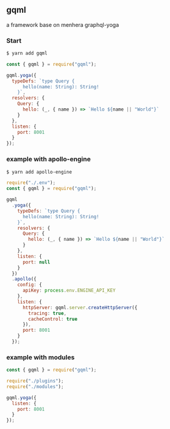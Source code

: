 ## gqml

a framework base on menhera graphql-yoga

### Start

```bash
$ yarn add gqml
```

```js
const { gqml } = require("gqml");

gqml.yoga({
  typeDefs: `type Query {
      hello(name: String): String!
    }`,
  resolvers: {
    Query: {
      hello: (_, { name }) => `Hello ${name || "World"}`
    }
  },
  listen: {
    port: 8001
  }
});
```

### example with apollo-engine

```bash
$ yarn add apollo-engine
```

```js
require("./.env");
const { gqml } = require("gqml");

gqml
  .yoga({
    typeDefs: `type Query {
      hello(name: String): String!
    }`,
    resolvers: {
      Query: {
        hello: (_, { name }) => `Hello ${name || "World"}`
      }
    },
    listen: {
      port: null
    }
  })
  .apollo({
    config: {
      apiKey: process.env.ENGINE_API_KEY
    },
    listen: {
      httpServer: gqml.server.createHttpServer({
        tracing: true,
        cacheControl: true
      }),
      port: 8001
    }
  });
```

### example with modules

```js
const { gqml } = require("gqml");

require("./plugins");
require("./modules");

gqml.yoga({
  listen: {
    port: 8001
  }
});
```
